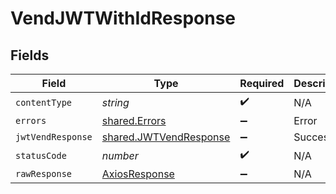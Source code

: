 # VendJWTWithIdResponse


## Fields

| Field                                                            | Type                                                             | Required                                                         | Description                                                      |
| ---------------------------------------------------------------- | ---------------------------------------------------------------- | ---------------------------------------------------------------- | ---------------------------------------------------------------- |
| `contentType`                                                    | *string*                                                         | :heavy_check_mark:                                               | N/A                                                              |
| `errors`                                                         | [shared.Errors](../../models/shared/errors.md)                   | :heavy_minus_sign:                                               | Error                                                            |
| `jwtVendResponse`                                                | [shared.JWTVendResponse](../../models/shared/jwtvendresponse.md) | :heavy_minus_sign:                                               | Success                                                          |
| `statusCode`                                                     | *number*                                                         | :heavy_check_mark:                                               | N/A                                                              |
| `rawResponse`                                                    | [AxiosResponse](https://axios-http.com/docs/res_schema)          | :heavy_minus_sign:                                               | N/A                                                              |